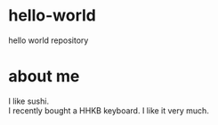 # hello-world
hello world repository

# about me
I like sushi.  
I recently bought a HHKB keyboard. I like it very much.  
